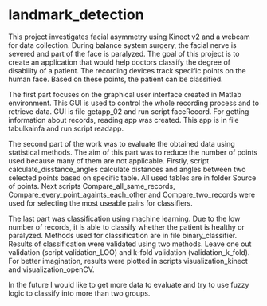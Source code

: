 # landmark_detection
This project investigates facial asymmetry using Kinect v2 and a webcam for data collection. During balance system surgery, the facial nerve is severed and part of the face is paralyzed. The goal of this project is to create an application that would help doctors classify the degree of disability of a patient. The recording devices track specific points on the human face. Based on these points, the patient can be classified. 

The first part focuses on the graphical user interface created in Matlab environment. This GUI is used to control the whole recording process and to retrieve data. GUI is file getapp_02 and run script faceRecord. For getting information about records, reading app was created. This app is in file tabulkainfa and run script readapp. 

The second part of the work was to evaluate the obtained data using statistical methods. The aim of this part was to reduce the number of points used because many of them are not applicable. Firstly, script calculate_disstance_angles calculate distances and angles between two selected points based on specific table. All used tables are in folder Source of points. Next scripts Compare_all_same_records, Compare_every_point_againts_each_other and Compare_two_records were used for selecting the most useable pairs for classifiers.

The last part was classification using machine learning. Due to the low number of records, it is able to classify whether the patient is healthy or paralyzed. Methods used for classification are in file binary_classifier. Results of classification were validated using two methods. Leave one out validation (script validation_LOO) and k-fold validation (validation_k_fold). For better imagination, results were plotted in scripts visualization_kinect and visualization_openCV.

In the future I would like to get more data to evaluate and try to use fuzzy logic to classify into more than two groups.
